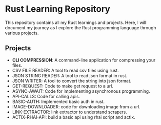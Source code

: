 # Rust Learning Repository

This repository contains all my Rust learnings and projects. Here, I will document my journey as I explore the Rust programming language through various projects.

## Projects

- **CLI COMPRESSION**: A command-line application for compressing your files.
- CSV FILE READER: A tool to read csv files using rust.
- JSON STRING READER: A tool to read json format in rust.
- JSON WRITER: A tool to convert the string into json format.
- GET-REQUEST: Code to make get request to a url.
- ASYNC-AWAIT: Code for implementing asynchronous programming.
- API-CALLS: Code for calling apis.
- BASIC-AUTH: Implemented basic auth in rust.
- IMAGE-DOWNLOADER: code for downloading image from a url.
- LINK-EXTRACTOR: link extractor to understand scrapers.
- ACTIX-RHAI-API: build a basic api using rhai script and actix.
